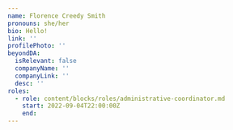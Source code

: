```yaml
---
name: Florence Creedy Smith
pronouns: she/her
bio: Hello!
link: ''
profilePhoto: ''
beyondDA:
  isRelevant: false
  companyName: ''
  companyLink: ''
  desc: ''
roles:
  - role: content/blocks/roles/administrative-coordinator.md
    start: 2022-09-04T22:00:00Z
    end:
---
```

